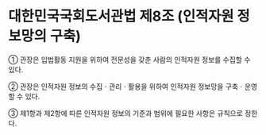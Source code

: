 # 대한민국국회도서관법 제8조 (인적자원 정보망의 구축)

① 관장은 입법활동 지원을 위하여 전문성을 갖춘 사람의 인적자원 정보를 수집할 수 있다.

② 관장은 인적자원 정보의 수집ㆍ관리ㆍ활용을 위하여 인적자원 정보망을 구축ㆍ운영할 수 있다.

③ 제1항과 제2항에 따른 인적자원 정보의 기준과 범위에 필요한 사항은 규칙으로 정한다.
